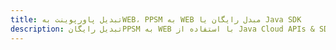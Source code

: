 ---title: تبدیل پاورپوینت بهWEB، PPSM به WEB مبدل رایگان یا Java SDKdescription: تبدیل رایگانPPSM به WEB با استفاده از Java Cloud APIs & SDK. همچنین اسناد Microsoft PowerPoint را در Cloud ایجاد، ویرایش و رندر کنید.---